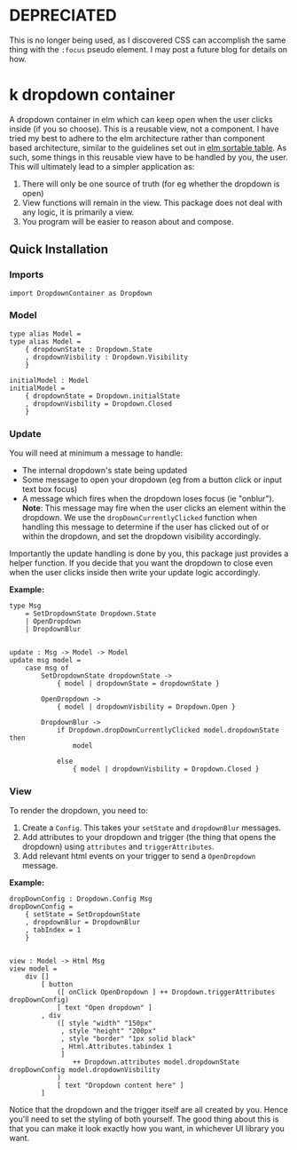 # DEPRECIATED
This is no longer being used, as I discovered CSS can accomplish the same thing with the `:focus` pseudo element. I may post a future blog for details on how.

# k dropdown container
A dropdown container in elm which can keep open when the user clicks inside (if you so choose). This is a reusable view, not a component. I have tried my best to adhere to the elm architecture rather than component based architecture, similar to the guidelines set out in [elm sortable table](https://package.elm-lang.org/packages/evancz/elm-sortable-table/latest). As such, some things in this reusable view have to be handled by you, the user. This will ultimately lead to a simpler application as:

1. There will only be one source of truth (for eg whether the dropdown is open)
2. View functions will remain in the view. This package does not deal with any logic, it is primarily a view.
3. You program will be easier to reason about and compose.

## Quick Installation

### Imports

```
import DropdownContainer as Dropdown
```

### Model

```
type alias Model =
type alias Model =
    { dropdownState : Dropdown.State
    , dropdownVisbility : Dropdown.Visibility
    }

initialModel : Model
initialModel =
    { dropdownState = Dropdown.initialState
    , dropdownVisbility = Dropdown.Closed
    }
```

### Update

You will need at minimum a message to handle:
 - The internal dropdown's state being updated
 - Some message to open your dropdown (eg from a button click or input text box focus)
 - A message which fires when the dropdown loses focus (ie "onblur").
 **Note**: This message may fire when the user clicks an element within the dropdown.
 We use the `dropDownCurrentlyClicked` function when handling this message to determine if
 the user has clicked out of or within the dropdown, and set the dropdown visibility accordingly.

Importantly the update handling is done by you, this package just provides a helper function.
If you decide that you want the dropdown to close even when the user clicks inside then 
write your update logic accordingly.

**Example:**
```
type Msg
    = SetDropdownState Dropdown.State
    | OpenDropdown
    | DropdownBlur


update : Msg -> Model -> Model
update msg model =
    case msg of
        SetDropdownState dropdownState ->
            { model | dropdownState = dropdownState }

        OpenDropdown ->
            { model | dropdownVisbility = Dropdown.Open }

        DropdownBlur ->
            if Dropdown.dropDownCurrentlyClicked model.dropdownState then
                model

            else
                { model | dropdownVisbility = Dropdown.Closed }
```

### View

To render the dropdown, you need to:
 1. Create a `Config`. This takes your `setState` and `dropdownBlur` messages.
 2. Add attributes to your dropdown and trigger (the thing that opens the dropdown) using 
 `attributes` and `triggerAttributes`.
 3. Add relevant html events on your trigger to send a `OpenDropdown` message.

**Example:**
```
dropDownConfig : Dropdown.Config Msg
dropDownConfig =
    { setState = SetDropdownState
    , dropdownBlur = DropdownBlur
    , tabIndex = 1
    }


view : Model -> Html Msg
view model =
    div []
        [ button
            ([ onClick OpenDropdown ] ++ Dropdown.triggerAttributes dropDownConfig)
            [ text "Open dropdown" ]
        , div
            ([ style "width" "150px"
             , style "height" "200px"
             , style "border" "1px solid black"
             , Html.Attributes.tabindex 1
             ]
                ++ Dropdown.attributes model.dropdownState dropDownConfig model.dropdownVisbility
            )
            [ text "Dropdown content here" ]
        ]
```

Notice that the dropdown and the trigger itself are all created by you. Hence you'll need to set the styling of both yourself.
The good thing about this is that you can make it look exactly how you want, in whichever UI library you want.
